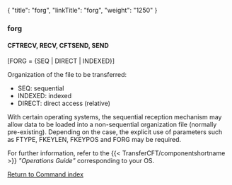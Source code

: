 {
    "title": "forg",
    "linkTitle": "forg",
    "weight": "1250"
}<span id="forg"></span>

### forg

<span id="forg_CFTRECV"></span><span id="forg_CFTSEND"></span>

#### CFTRECV, RECV, CFTSEND, SEND

\[FORG = {SEQ | DIRECT | INDEXED}\]
  

Organization of the file to be transferred:

-   SEQ:
    sequential
-   INDEXED:
    indexed
-   DIRECT:
    direct access (relative)

With certain operating systems, the sequential reception mechanism may
allow data to be loaded into a non-sequential organization file (normally
pre-existing). Depending on the case, the explicit use of parameters such
as FTYPE, FKEYLEN, FKEYPOS and FORG may be required.

For further information, refer to the  {{< TransferCFT/componentshortname  >}} *"Operations
Guide"* corresponding to your OS.

[Return to Command index](../../)
